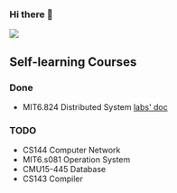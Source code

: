 ### Hi there 👋

![](https://github-readme-stats.vercel.app/api?username=CharlieLei)

<!--
**CharlieLei/CharlieLei** is a ✨ _special_ ✨ repository because its `README.md` (this file) appears on your GitHub profile.

Here are some ideas to get you started:

- 🔭 I’m currently working on ...
- 🌱 I’m currently learning ...
- 👯 I’m looking to collaborate on ...
- 🤔 I’m looking for help with ...
- 💬 Ask me about ...
- 📫 How to reach me: ...
- 😄 Pronouns: ...
- ⚡ Fun fact: ...
-->

## Self-learning Courses
### Done

- MIT6.824  Distributed System [labs' doc](https://github.com/CharlieLei/lab-distributed-system)

### TODO

- CS144     Computer Network
- MIT6.s081 Operation System
- CMU15-445 Database
- CS143     Compiler
